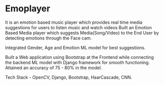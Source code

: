 # Emoplayer
 It is an emotion based music player which provides real time media suggestions for users to listen music and watch videos
Built an Emotion Based Media player which suggests Media(Song/Video) to the End User by detecting emotions through the Face cam.

Integrated Gender, Age and Emotion ML model for best suggestions.

Built a Web application using Bootstrap at the Frontend while connecting the backend ML model with Django framework for smooth functioning.
Attained an accuracy of 75 - 80% in the model.

Tech Stack - OpenCV, Django, Bootstrap, HaarCascade, CNN.
